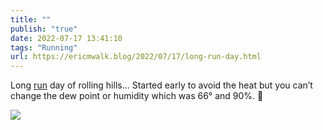 ```yaml
---
title: ""
publish: "true"
date: 2022-07-17 13:41:10
tags: "Running"
url: https://ericmwalk.blog/2022/07/17/long-run-day.html
---
```


Long [run](http://www.strava.com/activities/7484214327) day of rolling hills... Started early to avoid the heat but you can’t change the dew point or humidity which was 66° and 90%. 🥵

![](https://ericmwalk.blog/uploads/2022/efee26a74c.jpg)